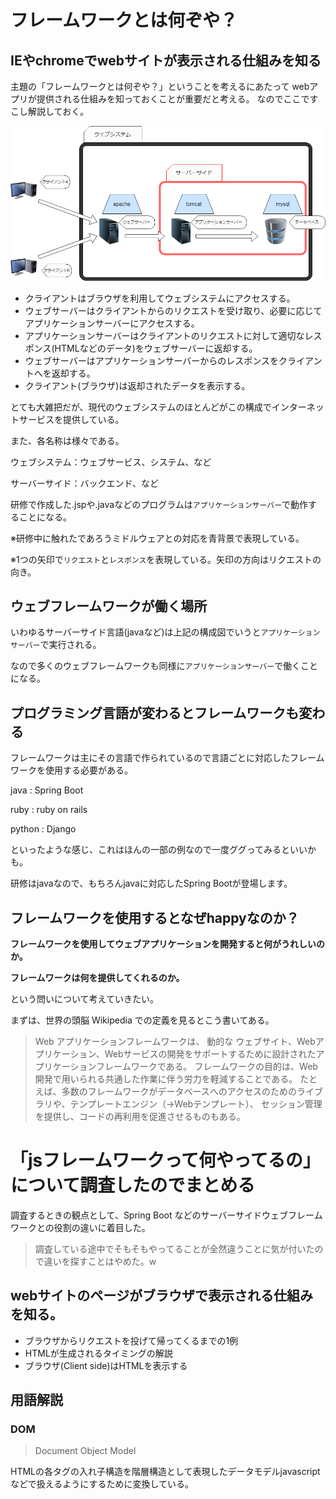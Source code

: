 # フレームワークとは何ぞや？

## IEやchromeでwebサイトが表示される仕組みを知る

主題の「フレームワークとは何ぞや？」ということを考えるにあたって
webアプリが提供される仕組みを知っておくことが重要だと考える。
なのでここですこし解説しておく。

![](./img/architecture_sample.png)

- クライアントはブラウザを利用してウェブシステムにアクセスする。
- ウェブサーバーはクライアントからのリクエストを受け取り、必要に応じてアプリケーションサーバーにアクセスする。
- アプリケーションサーバーはクライアントのリクエストに対して適切なレスポンス(HTMLなどのデータ)をウェブサーバーに返却する。
- ウェブサーバーはアプリケーションサーバーからのレスポンスをクライアントへを返却する。
- クライアント(ブラウザ)は返却されたデータを表示する。 

とても大雑把だが、現代のウェブシステムのほとんどがこの構成でインターネットサービスを提供している。

また、各名称は様々である。

ウェブシステム：ウェブサービス、システム、など

サーバーサイド：バックエンド、など

研修で作成した.jspや.javaなどのプログラムは`アプリケーションサーバー`で動作することになる。

※研修中に触れたであろうミドルウェアとの対応を青背景で表現している。

※1つの矢印で`リクエスト`と`レスポンス`を表現している。矢印の方向はリクエストの向き。


## ウェブフレームワークが働く場所

いわゆるサーバーサイド言語(javaなど)は上記の構成図でいうと`アプリケーションサーバー`で実行される。

なので多くのウェブフレームワークも同様に`アプリケーションサーバー`で働くことになる。

## プログラミング言語が変わるとフレームワークも変わる

フレームワークは主にその言語で作られているので言語ごとに対応したフレームワークを使用する必要がある。

java   : Spring Boot

ruby   : ruby on rails

python : Django

といったような感じ、これはほんの一部の例なので一度ググってみるといいかも。

研修はjavaなので、もちろんjavaに対応したSpring Bootが登場します。

## フレームワークを使用するとなぜhappyなのか？

**フレームワークを使用してウェブアプリケーションを開発すると何がうれしいのか。**

**フレームワークは何を提供してくれるのか。**

という問いについて考えていきたい。

まずは、世界の頭脳 Wikipedia での定義を見るとこう書いてある。

> Web アプリケーションフレームワークは、
> 動的な ウェブサイト、Webアプリケーション、Webサービスの開発をサポートするために設計されたアプリケーションフレームワークである。
> フレームワークの目的は、Web開発で用いられる共通した作業に伴う労力を軽減することである。
> たとえば、多数のフレームワークがデータベースへのアクセスのためのライブラリや、テンプレートエンジン（→Webテンプレート）、
> セッション管理を提供し、コードの再利用を促進させるものもある。






# 「jsフレームワークって何やってるの」について調査したのでまとめる

調査するときの観点として、Spring Boot などのサーバーサイドウェブフレームワークとの役割の違いに着目した。

> 調査している途中でそもそもやってることが全然違うことに気が付いたので違いを探すことはやめた。w

## webサイトのページがブラウザで表示される仕組みを知る。

- ブラウザからリクエストを投げて帰ってくるまでの1例
- HTMLが生成されるタイミングの解説
- ブラウザ(Client side)はHTMLを表示する

## 用語解説
### DOM

> Document Object Model

HTMLの各タグの入れ子構造を階層構造として表現したデータモデルjavascriptなどで扱えるようにするために変換している。



